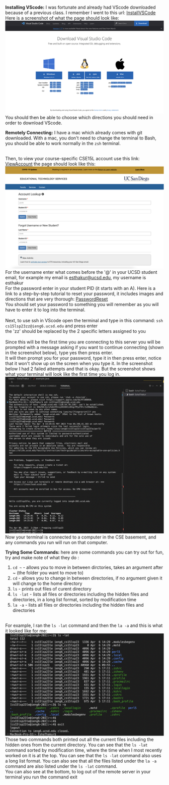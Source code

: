 **Installing VScode:** I was fortunate and already had VScode downloaded because of a previous class. I remember I went to this url: [InstallVSCode](https://code.visualstudio.com/download)
Here is a screenshot of what the page should look like:![Image](VScode.png)
You should then be able to choose which directions you should need in order to download VScode.

**Remotely Connecting:** I have a mac which already comes with git downloaded. With a mac, you don't need to change the terminal to Bash, you should be able to work normally in the ```zsh``` terminal.

<br>Then, to view your course-specific CSE15L account use this link: [ViewAccount](https://sdacs.ucsd.edu/~icc/index.php) the page should look like this: 
![Image](AcctPage.png)
For the username enter what comes before the '@' in your UCSD student email, for example my email is esthakur@ucsd.edu, my username is esthakur
<br> For the password enter in your student PID (it starts with an A). Here is a link to a step-by-step tutorial to reset your password, it includes images and directions that are very thorough: [PasswordReset](https://drive.google.com/file/d/17IDZn8Qq7Q0RkYMxdiIR0o6HJ3B5YqSW/view)
<br> You should set your password to something you will remember as you will have to enter it to log into the terminal.
<br>
<br> Next, to use ssh in VScode open the terminal and type in this command: ```ssh cs15lsp23zz@ieng6.ucsd.edu```  and press enter
<br> the 'zz' should be replaced by the 2 specific letters assigned to you
<br>
<br>Since this will be the first time you are connecting to this server you will be prompted with a message asking if you want to continue connecting (shown in the screenshot below), type yes then press enter.
<br>It will then prompt you for your password, type it in then press enter, notice that it won't show up on the screen when you type it. In the screenshot below I had 2 failed attempts and that is okay. But the screenshot shows what your terminal will look like the first time you log in.
<br> ![Image](firstAttempt.png)
<br> Now your terminal is connected to a computer in the CSE basement, and any commands you run will run on that computer.



**Trying Some Commands:** here are some commands you can try out for fun, try and make note of what they do : 
1. ```cd ~``` - allows you to move in between dirctories, takes an argument after ~ (the folder you want to move to)
2. ```cd``` -  allows you to change in between directories, if no argument given it will change to the home directory
3. ```ls``` - prints out files of curent directory
4. ```ls -lat``` - lists all files or directories including the hidden files and directories, in a long list format, sorted by modification time
5. ```la -a``` - lists all files or directories including the hidden files and directories

<br> For example, I ran the ```ls -lat``` command and then the ```la -a``` and this is what it looked like for me: 
<br> ![Image](lsandexit.png)
<br> Those two commands both printed out all the current files including the hidden ones from the current directory. You can see that the ```ls -lat``` command sorted by modification time, where the time when I most recently worked on it is at the top. You can see that the ```ls -lat``` command also uses a long list format. You can also see that all the files listed under the ```la -a``` command are also listed under the ```ls -lat``` command.
<br> You can also see at the bottom, to log out of the remote server in your terminal you run the command exit 

